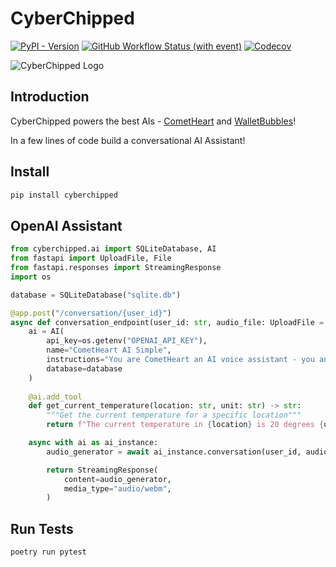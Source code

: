 # CyberChipped

[![PyPI - Version](https://img.shields.io/pypi/v/cyberchipped)](https://pypi.org/project/cyberchipped/)
[![GitHub Workflow Status (with event)](https://img.shields.io/github/actions/workflow/status/bevanhunt/cyberchipped/build.yml)](https://github.com/bevanhunt/cyberchipped/actions)
[![Codecov](https://img.shields.io/codecov/c/github/bevanhunt/cyberchipped)](https://app.codecov.io/gh/bevanhunt/cyberchipped)

![CyberChipped Logo](https://cyberchipped.com/375.png)

## Introduction

CyberChipped powers the best AIs - [CometHeart](https://cometheart.com) and [WalletBubbles](https://walletbubbles.com)!

In a few lines of code build a conversational AI Assistant!

## Install

```bash
pip install cyberchipped
```

## OpenAI Assistant

```python
from cyberchipped.ai import SQLiteDatabase, AI
from fastapi import UploadFile, File
from fastapi.responses import StreamingResponse
import os

database = SQLiteDatabase("sqlite.db")

@app.post("/conversation/{user_id}")
async def conversation_endpoint(user_id: str, audio_file: UploadFile = File(...)):
    ai = AI(
        api_key=os.getenv("OPENAI_API_KEY"),
        name="CometHeart AI Simple",
        instructions="You are CometHeart an AI voice assistant - you answer questions and help with tasks. You keep your responses brief and tailor them for speech.",
        database=database
    )
    
    @ai.add_tool
    def get_current_temperature(location: str, unit: str) -> str:
        """Get the current temperature for a specific location"""
        return f"The current temperature in {location} is 20 degrees {unit}"

    async with ai as ai_instance:
        audio_generator = await ai_instance.conversation(user_id, audio_file, "nova", "opus")

        return StreamingResponse(
            content=audio_generator,
            media_type="audio/webm",
        )
```

## Run Tests

```bash
poetry run pytest
```